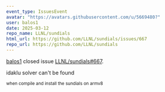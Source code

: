 ```yaml
---
event_type: IssuesEvent
avatar: "https://avatars.githubusercontent.com/u/5669480?"
user: balos1
date: 2025-03-12
repo_name: LLNL/sundials
html_url: https://github.com/LLNL/sundials/issues/667
repo_url: https://github.com/LLNL/sundials
---
```


<a href='https://github.com/balos1' target='_blank'>balos1</a> closed issue <a href='https://github.com/LLNL/sundials/issues/667' target='_blank'>LLNL/sundials#667</a>.

<p>idaklu solver can't be found</p><small>when compile and install  the sundials on armv8 
